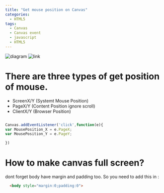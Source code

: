 ```yaml
---
title: "Get mouse position on Canvas"
categories:
  - HTML5
tags:
  - Canvas
  - Canvas event
  - javascript
  - HTML5
---
```


![diagram](https://i.stack.imgur.com/4C3no.png)
![link](https://blog.csdn.net/qq_17616169/article/details/72833044)

# There are three types of get position of mouse. 

- ScreenX/Y (Systemt Mouse Position)
- PageX/Y (Content Position ignore scroll)
- ClientX/Y (Browser Position)

```js

Canvas.addEventListener('click',function(e){
var MousePosition_X = e.PageX;
var MousePosition_Y = e.PageY;

})

```
# How to make canvas full screen?
dont forget body have margin and padding too.
So you need to add this in <body>:
```html
  <body style="margin:0;padding:0">
```
